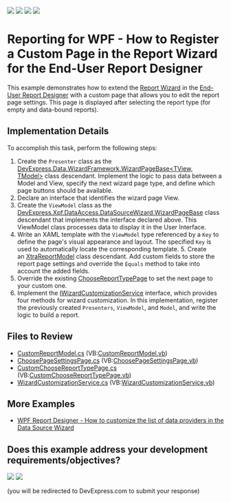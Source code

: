 <!-- default badges list -->
![](https://img.shields.io/endpoint?url=https://codecentral.devexpress.com/api/v1/VersionRange/128605288/23.1.3%2B)
[![](https://img.shields.io/badge/Open_in_DevExpress_Support_Center-FF7200?style=flat-square&logo=DevExpress&logoColor=white)](https://supportcenter.devexpress.com/ticket/details/T600080)
[![](https://img.shields.io/badge/📖_How_to_use_DevExpress_Examples-e9f6fc?style=flat-square)](https://docs.devexpress.com/GeneralInformation/403183)
[![](https://img.shields.io/badge/💬_Leave_Feedback-feecdd?style=flat-square)](#does-this-example-address-your-development-requirementsobjectives)
<!-- default badges end -->
# Reporting for WPF - How to Register a Custom Page in the Report Wizard for the End-User Report Designer

This example demonstrates how to extend the [Report Wizard](https://docs.devexpress.com/XtraReports/114841/desktop-reporting/wpf-reporting/end-user-report-designer-for-wpf/gui/report-wizard) in the [End-User Report Designer](https://docs.devexpress.com/XtraReports/114104/desktop-reporting/wpf-reporting/end-user-report-designer-for-wpf) with a custom page that allows you to edit the report page settings. This page is displayed after selecting the report type (for empty and data-bound reports).

## Implementation Details

To accomplish this task, perform the following steps:

1. Create the `Presenter` class as the [DevExpress.Data.WizardFramework.WizardPageBase<TView, TModel>](https://docs.devexpress.com/CoreLibraries/DevExpress.Data.WizardFramework.WizardPageBase-2) class descendant. Implement the logic to pass data between a Model and View, specify the next wizard page type, and define which page buttons should be available.
2. Declare an interface that identifies the wizard page View.
3. Create the `ViewModel` class as the [DevExpress.Xpf.DataAccess.DataSourceWizard.WizardPageBase](https://docs.devexpress.com/WPF/DevExpress.Xpf.DataAccess.DataSourceWizard.WizardPageBase) class descendant that implements the interface declared above. This ViewModel class processes data to display it in the User Interface.
4. Write an XAML template with the `ViewModel` type referenced by a `Key` to define the page's visual appearance and layout. The specified `Key` is used to automatically locate the corresponding template.
5. Create an [XtraReportModel](https://docs.devexpress.com/XtraReports/DevExpress.XtraReports.Wizards.XtraReportModel) class descendant. Add custom fields to store the report page settings and override the `Equals` method to take into account the added fields.
6. Override the existing [ChooseReportTypePage](https://docs.devexpress.com/WPF/DevExpress.Xpf.Reports.UserDesigner.ReportWizard.Pages.ChooseReportTypePage) to set the next page to your custom one.
7. Implement the [IWizardCustomizationService](https://docs.devexpress.com/WPF/DevExpress.Xpf.Reports.UserDesigner.ReportWizard.IWizardCustomizationService) interface, which provides four methods for wizard customization. In this implementation, register the previously created `Presenters`, `ViewModel`, and `Model`,  and write the logic to build a report.


## Files to Review

* [CustomReportModel.cs](./CS/CustomReportModel.cs) (VB:[CustomReportModel.vb](./VB/CustomReportModel.vb))
* [ChoosePageSettingsPage.cs](./CS/ChoosePageSettingsPage.cs) (VB:[ChoosePageSettingsPage.vb](./VB/ChoosePageSettingsPage.vb))
* [CustomChooseReportTypePage.cs](./CS/CustomChooseReportTypePage.cs) (VB:[CustomChooseReportTypePage.vb](./VB/CustomChooseReportTypePage.vb))
* [WizardCustomizationService.cs](./CS/WizardCustomizationService.cs) (VB:[WizardCustomizationService.vb](./VB/WizardCustomizationService.vb))

## More Examples

* [WPF Report Designer - How to customize the list of data providers in the Data Source Wizard](https://github.com/DevExpress-Examples/reporting-wpf-designer-data-provider-list)

<!-- feedback -->
## Does this example address your development requirements/objectives?

[<img src="https://www.devexpress.com/support/examples/i/yes-button.svg"/>](https://www.devexpress.com/support/examples/survey.xml?utm_source=github&utm_campaign=reporting-wpf-wizard-custom-page&~~~was_helpful=yes) [<img src="https://www.devexpress.com/support/examples/i/no-button.svg"/>](https://www.devexpress.com/support/examples/survey.xml?utm_source=github&utm_campaign=reporting-wpf-wizard-custom-page&~~~was_helpful=no)

(you will be redirected to DevExpress.com to submit your response)
<!-- feedback end -->
